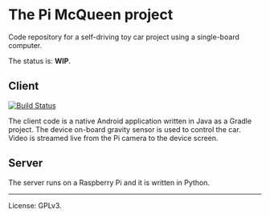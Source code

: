 # The Pi McQueen project
Code repository for a self-driving toy car project using a single-board computer.

The status is: **WIP**.

## Client

[![Build Status](https://travis-ci.org/P403n1x87/pi-mcqueen.svg?branch=master)](https://travis-ci.org/P403n1x87/pi-mcqueen)

The client code is a native Android application written in Java as a Gradle project. The device on-board gravity sensor is used to control the car. Video is streamed live from the Pi camera to the device screen.

## Server

The server runs on a Raspberry Pi and it is written in Python.

---

License: GPLv3.
